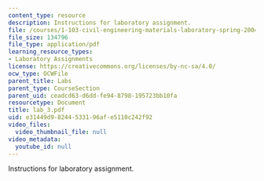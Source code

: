 ```yaml
---
content_type: resource
description: Instructions for laboratory assignment.
file: /courses/1-103-civil-engineering-materials-laboratory-spring-2004/e31449d98244533196afe5110c242f92_lab_3.pdf
file_size: 134796
file_type: application/pdf
learning_resource_types:
- Laboratory Assignments
license: https://creativecommons.org/licenses/by-nc-sa/4.0/
ocw_type: OCWFile
parent_title: Labs
parent_type: CourseSection
parent_uid: ceadcd63-d6dd-fe94-8798-195723bb10fa
resourcetype: Document
title: lab_3.pdf
uid: e31449d9-8244-5331-96af-e5110c242f92
video_files:
  video_thumbnail_file: null
video_metadata:
  youtube_id: null
---
```

Instructions for laboratory assignment.